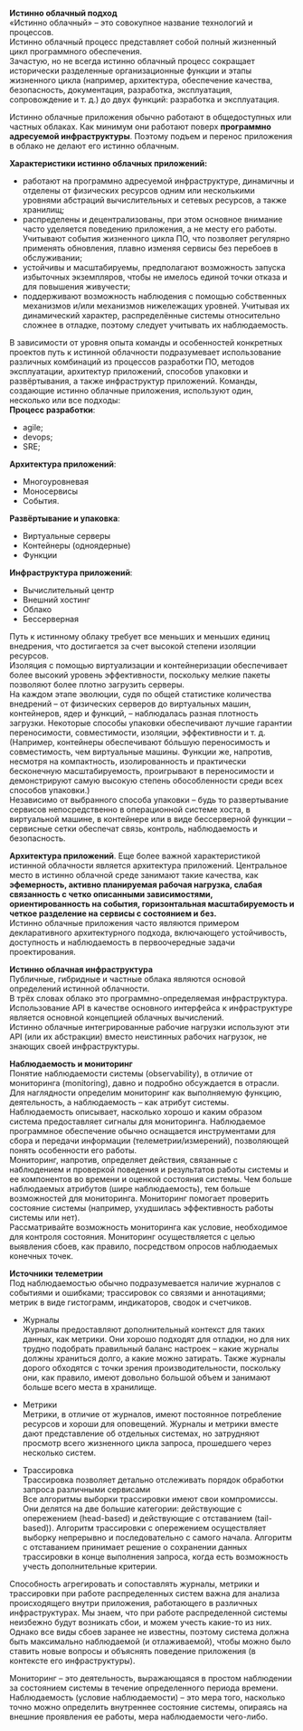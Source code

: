 **Истинно облачный подход**<br>
«Истинно облачный» – это совокупное название технологий и процессов.<br>
Истинно облачный процесс представляет собой полный жизненный цикл программного обеспечения.<br>
Зачастую, но не всегда истинно облачный процесс сокращает исторически разделенные организационные функции и этапы жизненного цикла (например, архитектура, обеспечение качества, безопасность, документация, разработка, эксплуатация, сопровождение и т. д.) до двух функций: разработка и эксплуатация.<br>

Истинно облачные приложения обычно работают в  общедоступных или частных облаках. Как минимум они работают поверх **программно адресуемой инфраструктуры**. Поэтому подъем и перенос приложения в облако не делают его истинно облачным.<br>

**Характеристики истинно облачных приложений:**
* работают на программно адресуемой инфраструктуре, динамичны и отделены от физических ресурсов одним или несколькими уровнями абстраций вычислительных и сетевых ресурсов, а также хранилищ;
* распределены и децентрализованы, при этом основное внимание часто уделяется поведению приложения, а не месту его работы. Учитывают события жизненного цикла ПО, что позволяет регулярно применять обновления, плавно изменяя сервисы без перебоев в обслуживании;
* устойчивы и масштабируемы, предполагают возможность запуска избыточных экземпляров, чтобы не имелось единой точки отказа и для повышения живучести;
* поддерживают возможность наблюдения с помощью собственных механизмов и/или механизмов нижележащих уровней. Учитывая их динамический характер, распределённые системы относительно сложнее в отладке, поэтому следует учитывать их наблюдаемость.

В зависимости от уровня опыта команды и особенностей конкретных проектов путь к истинной облачности подразумевает использование различных комбинаций из процессов разработки ПО, методов эксплуатации, архитектур приложений, способов упаковки и развёртывания, а также инфраструктур приложений. Команды, создающие истинно облачные приложения, используют один, несколько или все подходы:<br>
**Процесс разработки**:
* agile;
* devops;
* SRE;

**Архитектура приложений**:
* Многоуровневая
* Моносервисы
* События.

**Развёртывание и упаковка**:
* Виртуальные серверы
* Контейнеры (одноядерные)
* Функции

**Инфраструктура приложений**:
* Вычислительный центр
* Внешний хостинг
* Облако
* Бессерверная

Путь к истинному облаку требует все меньших и меньших единиц внедрения, что достигается за счет высокой степени изоляции ресурсов.<br>
Изоляция с помощью виртуализации и контейнеризации обеспечивает более высокий уровень эффективности, поскольку мелкие пакеты позволяют более плотно загрузить серверы.<br>
На каждом этапе эволюции, судя по общей статистике количества внедрений – от физических серверов до виртуальных машин, контейнеров, ядер и функций, – наблюдалась разная плотность загрузки. Некоторые способы упаковки обеспечивают лучшие гарантии переносимости, совместимости, изоляции, эффективности и т. д.<br>
(Например, контейнеры обеспечивают бóльшую переносимость и совместимость, чем виртуальные машины. Функции же, напротив, несмотря на компактность, изолированность и практически бесконечную масштабируемость, проигрывают в переносимости и демонстрируют самую высокую степень обособленности среди всех способов упаковки.)<br>
Независимо от выбранного способа упаковки – будь то развертывание сервисов непосредственно в операционной системе хоста, в виртуальной машине, в контейнере или в виде бессерверной функции – сервисные сетки обеспечат связь, контроль, наблюдаемость и безопасность.<br>

**Архитектура приложений**.
Еще более важной характеристикой истинной облачности является архитектура приложений. Центральное место в истинно облачной среде занимают такие качества, как **эфемерность, активно планируемая рабочая нагрузка, слабая связанность с четко описанными зависимостями, ориентированность на события, горизонтальная масштабируемость и четкое разделение на сервисы с состоянием и без.**<br>
Истинно облачные приложения часто являются примером декларативного архитектурного подхода, включающего устойчивость, доступность и наблюдаемость в первоочередные задачи проектирования.<br>

**Истинно облачная инфраструктура**<br>
Публичные, гибридные и частные облака являются основой определений истинной облачности.<br>
В трёх словах облако это программно-определяемая инфраструктура.<br>
Использование API в качестве основного интерфейса к инфраструктуре является основной концепцией облачных вычислений.<br>
Истинно облачные интегрированные рабочие нагрузки используют эти API (или их абстракции) вместо неистинных рабочих нагрузок, не знающих своей инфраструктуры.<br>

**Наблюдаемость и мониторинг**<br>
Понятие наблюдаемости системы (observability), в отличие от мониторинга (monitoring), давно и подробно обсуждается в отрасли. Для наглядности определим мониторинг как выполняемую функцию, деятельность, а наблюдаемость – как атрибут системы.<br>
Наблюдаемость описывает, насколько хорошо и каким образом система предоставляет сигналы для мониторинга. Наблюдаемое программное обеспечение обычно оснащается инструментами для сбора и передачи информации (телеметрии/измерений), позволяющей понять особенности его работы.<br>
Мониторинг, напротив, определяет действия, связанные с наблюдением и проверкой поведения и результатов работы системы и ее компонентов во времени и оценкой состояния системы. Чем больше наблюдаемых атрибутов (шире наблюдаемость), тем больше возможностей для мониторинга. Мониторинг помогает проверить состояние системы (например, ухудшилась эффективность работы системы или нет).<br>
Рассматривайте возможность мониторинга как условие, необходимое для контроля состояния. Мониторинг осуществляется с целью выявления сбоев, как правило, посредством опросов наблюдаемых конечных точек.<br>

**Источники телеметрии**<br>
Под наблюдаемостью обычно подразумевается наличие журналов с событиями и ошибками; трассировок со связями и аннотациями; метрик в виде гистограмм, индикаторов, сводок и счетчиков.<br>

* Журналы<br>
Журналы предоставляют дополнительный контекст для таких данных, как метрики. Они хорошо подходят для отладки, но для них трудно подобрать правильный баланс настроек – какие журналы должны храниться долго, а какие можно затирать. Также журналы дорого обходятся с точки зрения производительности, поскольку они, как правило, имеют довольно большой объем и занимают больше всего места в хранилище.<br>

* Метрики<br>
Метрики, в отличие от журналов, имеют постоянное потребление ресурсов и хороши для оповещений. Журналы и метрики вместе дают представление об отдельных системах, но затрудняют просмотр всего жизненного цикла запроса, прошедшего через несколько систем. <br>

* Трассировка<br>
Трассировка позволяет детально отслеживать порядок обработки запроса различными сервисами<br>
Все алгоритмы выборки трассировки имеют свои компромиссы. Они делятся на две большие категории: действующие с опережением (head-based) и действующие с отставанием (tail-based)). Алгоритм трассировки с опережением осуществляет выборку непрерывно и последовательно с самого начала. Алгоритм с отставанием принимает решение о сохранении данных трассировки в конце выполнения запроса, когда есть возможность учесть дополнительные критерии.<br>

Способность агрегировать и сопоставлять журналы, метрики и трассировки при работе распределенных систем важна для анализа происходящего внутри приложения, работающего в различных инфраструктурах. Мы знаем, что при работе распределенной системы неизбежно будут возникать сбои, и можем учесть какие-то из них. Однако все виды сбоев заранее не известны, поэтому система должна быть максимально наблюдаемой (и отлаживаемой), чтобы можно было ставить новые вопросы и объяснять поведение приложения (в контексте его инфраструктуры).<br>

Мониторинг – это деятельность, выражающаяся в простом наблюдении за состоянием системы в течение определенного периода времени. Наблюдаемость (условие наблюдаемости) – это мера того, насколько точно можно определить внутреннее состояние системы, опираясь на внешние проявления ее работы, мера наблюдаемости чего-либо.<br>
